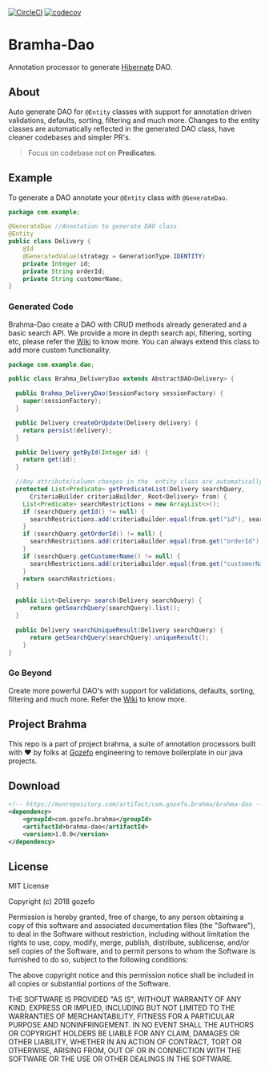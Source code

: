 [![CircleCI](https://circleci.com/gh/gozefo/brahma-dao/tree/master.svg?style=svg)](https://circleci.com/gh/gozefo/brahma-dao/tree/master)
[![codecov](https://codecov.io/gh/gozefo/brahma-dao/branch/master/graph/badge.svg)](https://codecov.io/gh/gozefo/brahma-dao)
# Bramha-Dao
Annotation processor to generate [Hibernate](http://hibernate.org/orm/) DAO.
## About
Auto generate DAO for ```@Entity``` classes with support for annotation driven validations, defaults, sorting, filtering and much more. Changes to the entity classes are automatically reflected in the generated DAO class, have cleaner codebases and simpler PR's.
> Focus on codebase not on **Predicates**.

## Example
To generate a DAO annotate your ```@Entity``` class with ```@GenerateDao```.
```java
package com.example;

@GenerateDao //Annotation to generate DAO class
@Entity
public class Delivery {
    @Id
    @GeneratedValue(strategy = GenerationType.IDENTITY)
    private Integer id;
    private String orderId;
    private String customerName;
}
```

### Generated Code
Brahma-Dao create a DAO with CRUD methods already generated and a basic search API. We provide a more in depth search api, filtering, sorting etc, please refer the [Wiki](https://github.com/gozefo/brahma-dao/wiki) to know more.
You can always extend this class to add more custom functionality.
```java
package com.example.dao;

public class Brahma_DeliveryDao extends AbstractDAO<Delivery> {

  public Brahma_DeliveryDao(SessionFactory sessionFactory) {
    super(sessionFactory);
  }

  public Delivery createOrUpdate(Delivery delivery) {
    return persist(delivery);
  }

  public Delivery getById(Integer id) {
    return get(id);
  }

  //Any attribute/column changes in the  entity class are automatically reflected here
  protected List<Predicate> getPredicateList(Delivery searchQuery,
      CriteriaBuilder criteriaBuilder, Root<Delivery> from) {
    List<Predicate> searchRestrictions = new ArrayList<>();
    if (searchQuery.getId() != null) {
      searchRestrictions.add(criteriaBuilder.equal(from.get("id"), searchQuery.getId()));
    }
    if (searchQuery.getOrderId() != null) {
      searchRestrictions.add(criteriaBuilder.equal(from.get("orderId"), searchQuery.getOrderId()));
    }
    if (searchQuery.getCustomerName() != null) {
      searchRestrictions.add(criteriaBuilder.equal(from.get("customerName"), searchQuery.getCustomerName()));
    }
    return searchRestrictions;
  }

  public List<Delivery> search(Delivery searchQuery) {
      return getSearchQuery(searchQuery).list();
  }

  public Delivery searchUniqueResult(Delivery searchQuery) {
      return getSearchQuery(searchQuery).uniqueResult();
    }
}
```
### Go Beyond
Create more powerful DAO's with support for validations, defaults, sorting, filtering and much more. Refer the [Wiki](https://github.com/gozefo/brahma-dao/wiki) to know more.

## Project Brahma
This repo is a part of project brahma, a suite of annotation processors built with :hearts: by folks at [Gozefo]( https://www.gozefo.com/) engineering to remove boilerplate in our java projects.

## Download
```xml
<!-- https://mvnrepository.com/artifact/com.gozefo.brahma/brahma-dao -->
<dependency>
    <groupId>com.gozefo.brahma</groupId>
    <artifactId>brahma-dao</artifactId>
    <version>1.0.0</version>
</dependency>
```

## License
MIT License

Copyright (c) 2018 gozefo

Permission is hereby granted, free of charge, to any person obtaining a copy
of this software and associated documentation files (the "Software"), to deal
in the Software without restriction, including without limitation the rights
to use, copy, modify, merge, publish, distribute, sublicense, and/or sell
copies of the Software, and to permit persons to whom the Software is
furnished to do so, subject to the following conditions:

The above copyright notice and this permission notice shall be included in all
copies or substantial portions of the Software.

THE SOFTWARE IS PROVIDED "AS IS", WITHOUT WARRANTY OF ANY KIND, EXPRESS OR
IMPLIED, INCLUDING BUT NOT LIMITED TO THE WARRANTIES OF MERCHANTABILITY,
FITNESS FOR A PARTICULAR PURPOSE AND NONINFRINGEMENT. IN NO EVENT SHALL THE
AUTHORS OR COPYRIGHT HOLDERS BE LIABLE FOR ANY CLAIM, DAMAGES OR OTHER
LIABILITY, WHETHER IN AN ACTION OF CONTRACT, TORT OR OTHERWISE, ARISING FROM,
OUT OF OR IN CONNECTION WITH THE SOFTWARE OR THE USE OR OTHER DEALINGS IN THE
SOFTWARE.
